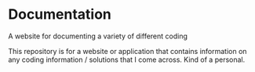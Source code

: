 # Documentation
A website for documenting a variety of different coding

This repository is for a website or application that contains information on any coding information / solutions that I come across. Kind of a personal.
